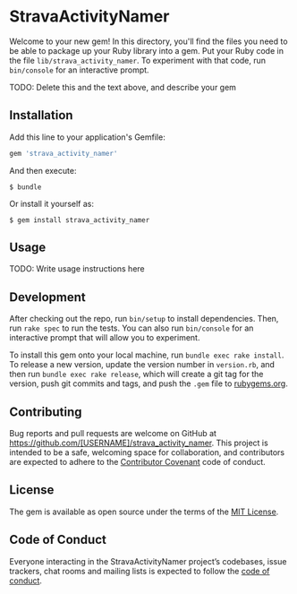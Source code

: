 # StravaActivityNamer

Welcome to your new gem! In this directory, you'll find the files you need to be able to package up your Ruby library into a gem. Put your Ruby code in the file `lib/strava_activity_namer`. To experiment with that code, run `bin/console` for an interactive prompt.

TODO: Delete this and the text above, and describe your gem

## Installation

Add this line to your application's Gemfile:

```ruby
gem 'strava_activity_namer'
```

And then execute:

    $ bundle

Or install it yourself as:

    $ gem install strava_activity_namer

## Usage

TODO: Write usage instructions here

## Development

After checking out the repo, run `bin/setup` to install dependencies. Then, run `rake spec` to run the tests. You can also run `bin/console` for an interactive prompt that will allow you to experiment.

To install this gem onto your local machine, run `bundle exec rake install`. To release a new version, update the version number in `version.rb`, and then run `bundle exec rake release`, which will create a git tag for the version, push git commits and tags, and push the `.gem` file to [rubygems.org](https://rubygems.org).

## Contributing

Bug reports and pull requests are welcome on GitHub at https://github.com/[USERNAME]/strava_activity_namer. This project is intended to be a safe, welcoming space for collaboration, and contributors are expected to adhere to the [Contributor Covenant](http://contributor-covenant.org) code of conduct.

## License

The gem is available as open source under the terms of the [MIT License](https://opensource.org/licenses/MIT).

## Code of Conduct

Everyone interacting in the StravaActivityNamer project’s codebases, issue trackers, chat rooms and mailing lists is expected to follow the [code of conduct](https://github.com/[USERNAME]/strava_activity_namer/blob/master/CODE_OF_CONDUCT.md).
